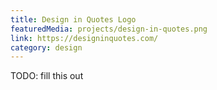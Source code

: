 ```yaml
---
title: Design in Quotes Logo
featuredMedia: projects/design-in-quotes.png
link: https://designinquotes.com/
category: design
---
```


TODO: fill this out
